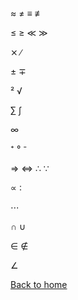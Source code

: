 ≈ ≠ ≡ ≢

≤ ≥ ≪ ≫

⨯ ∕

± ∓

² √

∑ ∫

∞

⁺ ° ⁻

⇒ ⇔ ∴ ∵

∝ ∶

⋯

∩ ∪

∈ ∉

∠

[Back to home](https://laurahannah44.github.io/)
